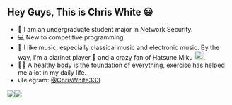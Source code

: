 ## Hey Guys, This is Chris White 😃

- 🏫 I am an undergraduate student major in Network Security.
- 💻 New to competitive programming.
- 🎵 I like music, especially classical music and electronic music. By the way, I'm a clarinet player 🎼 and a crazy fan of Hatsune Miku <a href="https://emoji.gg/emoji/2565-miku"><img src="https://cdn3.emoji.gg/emojis/2565-miku.png" width="20px" height="20px" alt="miku"></a>.
- 🏃🏻 A healthy body is the foundation of everything, exercise has helped me a lot in my daily life.
- 📞Telegram: [@ChrisWhite333](https://t.me/ChrisWhite333)


<div style="display: flex; align-content: flex-start; flex-flow: row wrap;"> 
<img src="https://github-readme-stats.vercel.app/api?username=ChrisWhite1024&show_icons=true&icon_color=39C5BB&text_color=718096&bg_color=ffffff&hide_title=true" />
  <img src="https://github-readme-stats.vercel.app/api/top-langs?username=ChrisWhite1024&layout=compact&count_private=true" />
</div>
